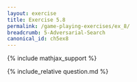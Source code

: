 ```yaml
---
layout: exercise
title: Exercise 5.8
permalink: /game-playing-exercises/ex_8/
breadcrumb: 5-Adversarial-Search
canonical_id: ch5ex8
---
```


{% include mathjax_support %}
<div id="hiddden">{% include_relative question.md %}</div>